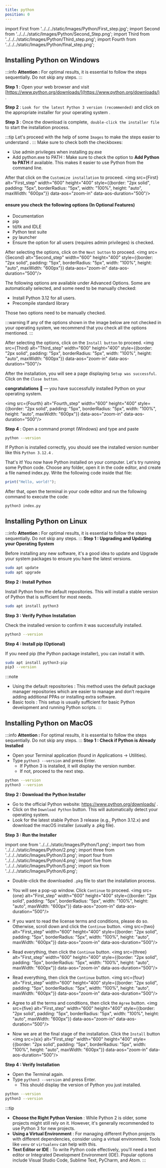 ```yaml
---
title: python
position: 0
---
```


<!-- Install the Python in the Windows  -->

import First from '../../../static/Images/Python/First_step.jpg';
import Second from '../../../static/Images/Python/Second_Step.png';
import Third from '../../../static/Images/Python/Third_step.png';
import Fourth from '../../../static/Images/Python/final_step.png';

## Installing Python on Windows

:::info
**Attention :** For optimal results, it is essential to follow the steps sequentially. Do not skip any steps.
:::

**Step 1** : Open your web browser and visit [https://www.python.org/downloads/](https://www.python.org/downloads/) .

**Step 2** : `Look for the latest Python 3 version (recommended)` and click on the appropriate installer for your operating system .

**Step 3** : Once the download is complete,` double-click the installer file` to start the installation process.

:::tip
Let's proceed with the help of some `Images` to make the steps easier to understand .
:::
Make sure to check both the checkboxes:

- Use admin privileges when installing py.exe
- Add python.exe to PATH : Make sure to check the option to **Add Python to PATH** if available. This makes it easier to use Python from the command line.

After that click on the `Customize installation` to proceed.
<img src={First} alt="First_step" width="600" height="400" style={{border: "2px solid", padding: "5px", borderRadius: "5px", width: "100%", height: "auto", maxWidth: "600px"}} data-aos="zoom-in"
data-aos-duration="500"/>

#### ensure you check the following options (In Optional Features)

- Documentation
- pip
- td/tk and IDLE
- Python test suite
- py launcher
- Ensure the option for all users (requires admin privileges) is checked.

After selecting the options, click on the `Next button` to proceed.
<img src={Second} alt="Second_step" width="600" height="400" style={{border: "2px solid", padding: "5px", borderRadius: "5px", width: "100%", height: "auto", maxWidth: "600px"}} data-aos="zoom-in"
data-aos-duration="500"/>

The following options are available under Advanced Options. Some are automatically selected, and some need to be manually checked:

- Install Python 3.12 for all users.
- Precompile standard library

Those two options need to be manually checked.

:::warning
If any of the options shown in the image below are not checked in your operating system, we recommend that you check all the options mentioned.
:::

After selecting the options, click on the `Install button` to proceed.
<img src={Third} alt="Third_step" width="600" height="400" style={{border: "2px solid", padding: "5px", borderRadius: "5px", width: "100%", height: "auto", maxWidth: "600px"}} data-aos="zoom-in"
data-aos-duration="500"/>

After the installation, you will see a page displaying `Setup was successful`. Click on the `Close button`.

**congratulations** 👏 — you have successfully installed Python on your operating system.

<img src={Fourth} alt="Fourth_step" width="600" height="400" style={{border: "2px solid", padding: "5px", borderRadius: "5px", width: "100%", height: "auto", maxWidth: "600px"}} data-aos="zoom-in"
data-aos-duration="500"/>

**Step 4** : Open a command prompt (Windows) and type and paste

```bash
python --version
```

If Python is installed correctly, you should see the installed version number like this `Python 3.12.4` .

That's it! You now have Python installed on your computer.
Let's try running some Python code. Choose any folder, open it in the code editor, and create a file named index.py. Write the following code inside that file:

```jsx title="index.py"
print("Hello, world!");
```

After that, open the terminal in your code editor and run the following command to execute the code:

```
python3 index.py
```

<!-- Install the Python in the Linux  -->

## Installing Python on Linux

:::info
**Attention :** For optimal results, it is essential to follow the steps sequentially. Do not skip any steps.
:::
**Step 1 : Upgrading and Updating your Operating System**

Before installing any new software, it's a good idea to update and Upgrade your system packages to ensure you have the latest versions.

```bash
sudo apt update
sudo apt upgrade
```

**Step 2 : Install Python**

Install Python from the default repositories. This will install a stable version of Python that is sufficient for most needs.

```bash
sudo apt install python3
```

**Step 3 : Verify Python Installation**

Check the installed version to confirm it was successfully installed.

```bash
python3 --version
```

**Step 4 : Install pip (Optional)**

If you need pip (the Python package installer), you can install it with.

```bash
sudo apt install python3-pip
pip3 --version
```

:::note

- Using the default repositories : This method uses the default package manager repositories which are easier to manage and don’t require adding additional PPAs or installing extra software.
- Basic tools : This setup is usually sufficient for basic Python development and running Python scripts.
  :::

<!-- Python installtion in the macOs -->

## Installing Python on MacOS

:::info
**Attention :** For optimal results, it is essential to follow the steps sequentially. Do not skip any steps.
:::
**Step 1 : Check if Python is Already Installed**

- Open your Terminal application (found in Applications -> Utilities).
- Type `python3 --version` and press Enter.
  - If Python 3 is installed, it will display the version number.
  - If not, proceed to the next step.

```bash
python --version
python3 --version
```

**Step 2 : Download the Python Installer**

- Go to the official Python website: https://www.python.org/downloads/ .
- Click on the `Download Python` button. This will automatically detect your operating system.
- Look for the latest stable Python 3 release (e.g., Python 3.12.x) and download the macOS installer (usually a .pkg file).

**Step 3 : Run the Installer**

import one from '../../../static/Images/Python/1.png';
import two from '../../../static/Images/Python/2.png';
import three from '../../../static/Images/Python/3.png';
import four from '../../../static/Images/Python/4.png';
import five from '../../../static/Images/Python/5.png';
import six from '../../../static/Images/Python/6.png';

- Double-click the downloaded `.pkg` file to start the installation process.
- You will see a pop-up window. Click `Continue` to proceed.
  <img src={one} alt="First_step" width="600" height="400" style={{border: "2px solid", padding: "5px", borderRadius: "5px", width: "100%", height: "auto", maxWidth: "600px"}} data-aos="zoom-in"
  data-aos-duration="500"/>

- If you want to read the license terms and conditions, please do so. Otherwise, scroll down and click the `Continue` button.
  <img src={two} alt="First_step" width="600" height="400" style={{border: "2px solid", padding: "5px", borderRadius: "5px", width: "100%", height: "auto", maxWidth: "600px"}} data-aos="zoom-in"
  data-aos-duration="500"/>

- Read everything, then click the `Continue` button.
  <img src={three} alt="First_step" width="600" height="400" style={{border: "2px solid", padding: "5px", borderRadius: "5px", width: "100%", height: "auto", maxWidth: "600px"}} data-aos="zoom-in"
  data-aos-duration="500"/>

- Read everything, then click the `Continue` button.
  <img src={four} alt="First_step" width="600" height="400" style={{border: "2px solid", padding: "5px", borderRadius: "5px", width: "100%", height: "auto", maxWidth: "600px"}} data-aos="zoom-in"
  data-aos-duration="500"/>

- Agree to all the terms and conditions, then click the `Agree` button.
  <img src={five} alt="First_step" width="600" height="400" style={{border: "2px solid", padding: "5px", borderRadius: "5px", width: "100%", height: "auto", maxWidth: "600px"}} data-aos="zoom-in"
  data-aos-duration="500"/>

- Now we are at the final stage of the installation. Click the `Install` button
  <img src={six} alt="First_step" width="600" height="400" style={{border: "2px solid", padding: "5px", borderRadius: "5px", width: "100%", height: "auto", maxWidth: "600px"}} data-aos="zoom-in"
  data-aos-duration="500"/>

**Step 4 : Verify Installation**

- Open the Terminal again.
- Type `python3 --version` and press Enter.
  - This should display the version of Python you just installed.

```bash
python --version
python3 --version
```

:::tip

- **Choose the Right Python Version** : While Python 2 is older, some projects might still rely on it. However, it's generally recommended to use Python 3 for new projects.
- **Using a Virtual Environment** : For managing different Python projects with different dependencies, consider using a virtual environment. Tools like `venv` or `virtualenv` can help with this.
- **Text Editor or IDE** : To write Python code effectively, you'll need a text editor or Integrated Development Environment (IDE). Popular options include Visual Studio Code, Sublime Text, PyCharm, and Atom.
  :::
